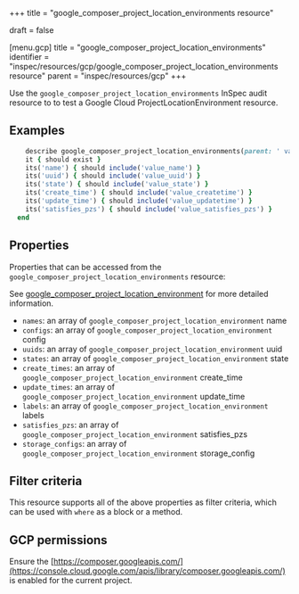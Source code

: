 +++
title = "google_composer_project_location_environments resource"

draft = false


[menu.gcp]
title = "google_composer_project_location_environments"
identifier = "inspec/resources/gcp/google_composer_project_location_environments resource"
parent = "inspec/resources/gcp"
+++

Use the `google_composer_project_location_environments` InSpec audit resource to to test a Google Cloud ProjectLocationEnvironment resource.

## Examples

```ruby
    describe google_composer_project_location_environments(parent: ' value_parent') do
    it { should exist }
    its('name') { should include('value_name') }
    its('uuid') { should include('value_uuid') }
    its('state') { should include('value_state') }
    its('create_time') { should include('value_createtime') }
    its('update_time') { should include('value_updatetime') }
    its('satisfies_pzs') { should include('value_satisfies_pzs') }
  end
```

## Properties

Properties that can be accessed from the `google_composer_project_location_environments` resource:

See [google_composer_project_location_environment](google_composer_project_location_environment) for more detailed information.

  * `names`: an array of `google_composer_project_location_environment` name
  * `configs`: an array of `google_composer_project_location_environment` config
  * `uuids`: an array of `google_composer_project_location_environment` uuid
  * `states`: an array of `google_composer_project_location_environment` state
  * `create_times`: an array of `google_composer_project_location_environment` create_time
  * `update_times`: an array of `google_composer_project_location_environment` update_time
  * `labels`: an array of `google_composer_project_location_environment` labels
  * `satisfies_pzs`: an array of `google_composer_project_location_environment` satisfies_pzs
  * `storage_configs`: an array of `google_composer_project_location_environment` storage_config

## Filter criteria

This resource supports all of the above properties as filter criteria, which can be used
with `where` as a block or a method.

## GCP permissions

Ensure the [https://composer.googleapis.com/](https://console.cloud.google.com/apis/library/composer.googleapis.com/) is enabled for the current project.
